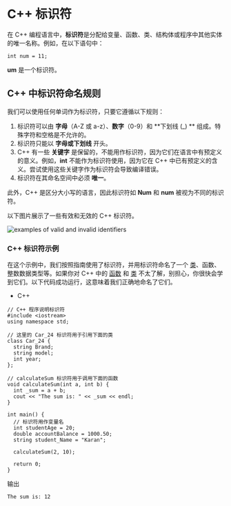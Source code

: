 # C++ 标识符

在 C++ 编程语言中，**标识符**是分配给变量、函数、类、结构体或程序中其他实体的唯一名称。例如，在以下语句中：

```
int num = 11;
```

**um** 是一个标识符。

## C++ 中标识符命名规则

我们可以使用任何单词作为标识符，只要它遵循以下规则：

1. 标识符可以由 **字母**（A-Z 或 a-z）、**数字**（0-9）和 **下划线 (_) ** 组成。特殊字符和空格是不允许的。
2. 标识符只能以 **字母或下划线** 开头。
3. C++ 有一些 **关键字** 是保留的，不能用作标识符，因为它们在语言中有预定义的意义。例如，**int** 不能作为标识符使用，因为它在 C++ 中已有预定义的含义。尝试使用这些关键字作为标识符会导致编译错误。
4. 标识符在其命名空间中必须 **唯一**。

此外，C++ 是区分大小写的语言，因此标识符如 **Num** 和 **num** 被视为不同的标识符。

以下图片展示了一些有效和无效的 C++ 标识符。

![examples of valid and invalid identifiers](https://media.geeksforgeeks.org/wp-content/uploads/20221202181520/Cvariables2.png)

### C++ 标识符示例

在这个示例中，我们按照指南使用了标识符，并用标识符命名了一个 [类](https://www.geeksforgeeks.org/c-classes-and-objects/)、函数、整数数据类型等。如果你对 C++ 中的 [函数](https://www.geeksforgeeks.org/functions-in-cpp/) 和 [类](https://www.geeksforgeeks.org/c-classes-and-objects/) 不太了解，别担心，你很快会学到它们。以下代码成功运行，这意味着我们正确地命名了它们。

- C++

```
// C++ 程序说明标识符
#include <iostream>
using namespace std;

// 这里的 Car_24 标识符用于引用下面的类
class Car_24 {
  string Brand;
  string model;
  int year;
};

// calculateSum 标识符用于调用下面的函数
void calculateSum(int a, int b) {
  int _sum = a + b;
  cout << "The sum is: " << _sum << endl;
}

int main() {
  // 标识符用作变量名
  int studentAge = 20;
  double accountBalance = 1000.50;
  string student_Name = "Karan";

  calculateSum(2, 10);

  return 0;
}
```

输出

```
The sum is: 12
```